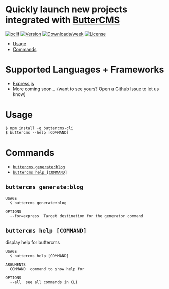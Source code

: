 # Quickly launch new projects integrated with [ButterCMS](https://buttercms.com)

[![oclif](https://img.shields.io/badge/cli-oclif-brightgreen.svg)](https://oclif.io)
[![Version](https://img.shields.io/npm/v/buttercms.svg)](https://npmjs.org/package/buttercms-cli)
[![Downloads/week](https://img.shields.io/npm/dw/buttercms.svg)](https://npmjs.org/package/buttercms-cli)
[![License](https://img.shields.io/npm/l/buttercms.svg)](https://github.com/deleteman/buttercms-cli/blob/master/package.json)

<!-- toc -->
* [Usage](#usage)
* [Commands](#commands)
<!-- tocstop -->

# Supported Languages + Frameworks
* [Express.js](https://expressjs.com/)
* More coming soon... (want to see yours? Open a Github Issue to let us know)

# Usage
<!-- usage -->
```sh-session
$ npm install -g buttercms-cli
$ buttercms --help [COMMAND]
```
<!-- usagestop -->

# Commands
<!-- commands -->
* [`buttercms generate:blog`](#buttercms-generateblog)
* [`buttercms help [COMMAND]`](#buttercms-help-command)

## `buttercms generate:blog`

```
USAGE
  $ buttercms generate:blog

OPTIONS
  --for=express  Target destination for the generator command
```

## `buttercms help [COMMAND]`

display help for buttercms

```
USAGE
  $ buttercms help [COMMAND]

ARGUMENTS
  COMMAND  command to show help for

OPTIONS
  --all  see all commands in CLI
```
<!-- commandsstop -->
